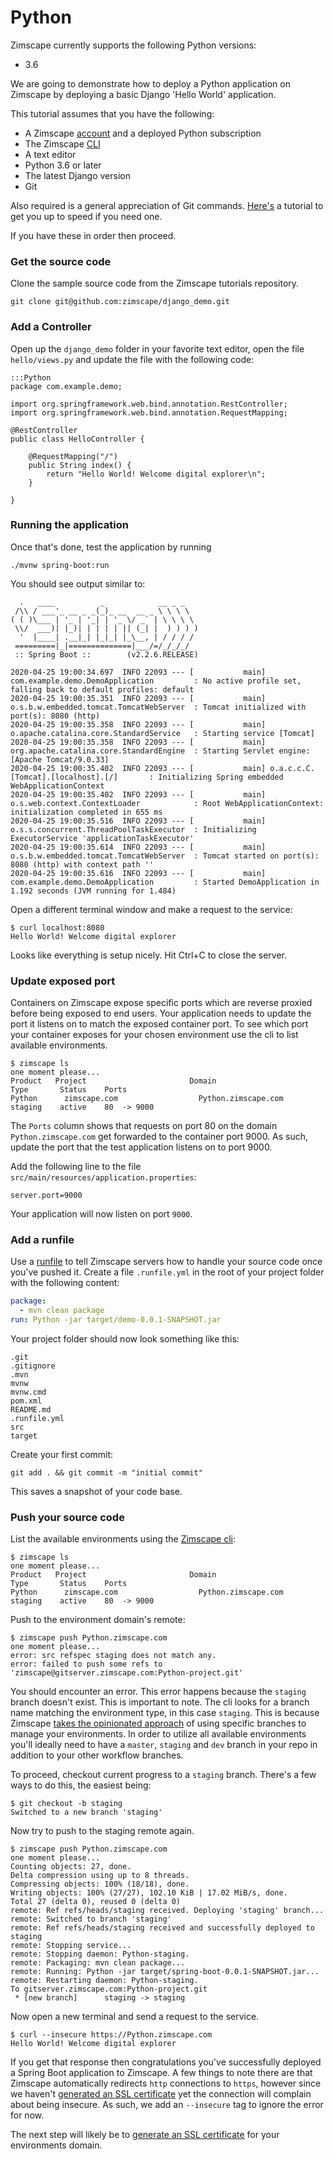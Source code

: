 # Python

Zimscape currently supports the following Python versions:

- 3.6

We are going to demonstrate how to deploy a Python application on Zimscape by deploying a basic Django
'Hello World' application.

This tutorial assumes that you have the following:

- A Zimscape [account](https://zimscape.com/register) and a deployed Python subscription
- The Zimscape [CLI](../cli.md)
- A text editor
- Python 3.6 or later
- The latest Django version
- Git

Also required is a general appreciation of Git commands. [Here's](https://git-scm.com/book/en/v2) a tutorial
to get you up to speed if you need one.

If you have these in order then proceed.

### Get the source code

Clone the sample source code from the Zimscape tutorials repository.

```
git clone git@github.com:zimscape/django_demo.git
```

### Add a Controller

Open up the `django_demo` folder in your favorite text editor, open the file 
`hello/views.py` and update the file with the following code:

    :::Python
    package com.example.demo;
    
    import org.springframework.web.bind.annotation.RestController;
    import org.springframework.web.bind.annotation.RequestMapping;
    
    @RestController
    public class HelloController {
    
        @RequestMapping("/")
        public String index() {
            return "Hello World! Welcome digital explorer\n";
        }
    
    }

### Running the application

Once that's done, test the application by running

```
./mvnw spring-boot:run
```

You should see output similar to:

```
  .   ____          _            __ _ _
 /\\ / ___'_ __ _ _(_)_ __  __ _ \ \ \ \
( ( )\___ | '_ | '_| | '_ \/ _` | \ \ \ \
 \\/  ___)| |_)| | | | | || (_| |  ) ) ) )
  '  |____| .__|_| |_|_| |_\__, | / / / /
 =========|_|==============|___/=/_/_/_/
 :: Spring Boot ::        (v2.2.6.RELEASE)

2020-04-25 19:00:34.697  INFO 22093 --- [           main] com.example.demo.DemoApplication         : No active profile set, falling back to default profiles: default
2020-04-25 19:00:35.351  INFO 22093 --- [           main] o.s.b.w.embedded.tomcat.TomcatWebServer  : Tomcat initialized with port(s): 8080 (http)
2020-04-25 19:00:35.358  INFO 22093 --- [           main] o.apache.catalina.core.StandardService   : Starting service [Tomcat]
2020-04-25 19:00:35.358  INFO 22093 --- [           main] org.apache.catalina.core.StandardEngine  : Starting Servlet engine: [Apache Tomcat/9.0.33]
2020-04-25 19:00:35.402  INFO 22093 --- [           main] o.a.c.c.C.[Tomcat].[localhost].[/]       : Initializing Spring embedded WebApplicationContext
2020-04-25 19:00:35.402  INFO 22093 --- [           main] o.s.web.context.ContextLoader            : Root WebApplicationContext: initialization completed in 655 ms
2020-04-25 19:00:35.516  INFO 22093 --- [           main] o.s.s.concurrent.ThreadPoolTaskExecutor  : Initializing ExecutorService 'applicationTaskExecutor'
2020-04-25 19:00:35.614  INFO 22093 --- [           main] o.s.b.w.embedded.tomcat.TomcatWebServer  : Tomcat started on port(s): 8080 (http) with context path ''
2020-04-25 19:00:35.616  INFO 22093 --- [           main] com.example.demo.DemoApplication         : Started DemoApplication in 1.192 seconds (JVM running for 1.484)
```

Open a different terminal window and make a request to the service:

```
$ curl localhost:8080
Hello World! Welcome digital explorer
```

Looks like everything is setup nicely. Hit Ctrl+C to close the server.


### Update exposed port

Containers on Zimscape expose specific ports which are reverse proxied before being exposed to end users. Your
application needs to update the port it listens on to match the exposed container port. To see which port
your container exposes for your chosen environment use the cli to list available environments.

```
$ zimscape ls
one moment please...
Product   Project                       Domain                        Type       Status    Ports       
Python      zimscape.com                  Python.zimscape.com             staging    active    80  -> 9000 
```

The `Ports` column shows that requests on port 80 on the domain `Python.zimscape.com` get 
forwarded to the container port 9000. As such, update the port that the test application listens on
to port 9000.

Add the following line to the file `src/main/resources/application.properties`:

```
server.port=9000
``` 

Your application will now listen on port `9000`.

### Add a runfile

Use a [runfile](../cd.md#runfile) to tell Zimscape servers how to handle your source code once you've pushed
it. Create a file `.runfile.yml` in the root of your project folder with the following content:

```yaml
package:
  - mvn clean package
run: Python -jar target/demo-0.0.1-SNAPSHOT.jar
```

Your project folder should now look something like this:

```
.git  
.gitignore
.mvn  
mvnw  
mvnw.cmd  
pom.xml  
README.md
.runfile.yml  
src  
target
```

Create your first commit:

```
git add . && git commit -m "initial commit"
```

This saves a snapshot of your code base.

### Push your source code

List the available environments using the [Zimscape cli](../cli.md):

```
$ zimscape ls
one moment please...
Product   Project                       Domain                        Type       Status    Ports
Python      zimscape.com                  Python.zimscape.com             staging    active    80  -> 9000 
```

Push to the environment domain's remote:

```
$ zimscape push Python.zimscape.com
one moment please...
error: src refspec staging does not match any.
error: failed to push some refs to 'zimscape@gitserver.zimscape.com:Python-project.git'
```

You should encounter an error. This error happens because the `staging` branch doesn't exist.
This is important to note. The cli looks for a branch name matching the environment type, in this case `staging`.
This is because Zimscape [takes the opinionated approach](../architecture/environments.md) of using specific 
branches to manage your environments. In order to 
utilize all available environments you'll ideally need to have a `master`, `staging` and `dev` branch in your
repo in addition to your other workflow branches.

To proceed, checkout current progress to a `staging` branch. There's a few ways to do this, the easiest being:

```
$ git checkout -b staging
Switched to a new branch 'staging'
```

Now try to push to the staging remote again.

```
$ zimscape push Python.zimscape.com
one moment please...
Counting objects: 27, done.
Delta compression using up to 8 threads.
Compressing objects: 100% (18/18), done.
Writing objects: 100% (27/27), 102.10 KiB | 17.02 MiB/s, done.
Total 27 (delta 0), reused 0 (delta 0)
remote: Ref refs/heads/staging received. Deploying 'staging' branch...
remote: Switched to branch 'staging'
remote: Ref refs/heads/staging received and successfully deployed to staging
remote: Stopping service...
remote: Stopping daemon: Python-staging.
remote: Packaging: mvn clean package...
remote: Running: Python -jar target/spring-boot-0.0.1-SNAPSHOT.jar...
remote: Restarting daemon: Python-staging.
To gitserver.zimscape.com:Python-project.git
 * [new branch]      staging -> staging
```

Now open a new terminal and send a request to the service.

```
$ curl --insecure https://Python.zimscape.com
Hello World! Welcome digital explorer
```

If you get that response then congratulations you've successfully deployed a Spring Boot application to Zimscape.
A few things to note there are that Zimscape automatically redirects `http` connections to `https`, however
since we haven't [generated an SSL certificate](../console.md) yet the connection will complain about
being insecure. As such, we add an `--insecure` tag to ignore the error for now.

The next step will likely be to [generate an SSL certificate](../console.md) for your environments domain.

